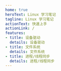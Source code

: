 ```yaml
---
home: true
heroText: Linux 学习笔记
tagline: Linux 学习笔记
actionText: 快速上手
actionLink: /
features:
- title: 设备驱动
  details: 设备驱动
- title: 文件系统
  details: 文件系统
- title: 进程/线程同步
  details: 进程/线程同步
---
```

